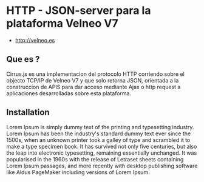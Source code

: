 # HTTP - JSON-server para la plataforma Velneo V7

* http://velneo.es

## Que es ?

Cirrus.js es una implementacion del protocolo HTTP corriendo sobre el objecto TCP/IP de Velneo V7 y que solo retorna JSON, orientada a la construccion de APIS para dar acceso mediante Ajax o http request a aplicaciones desarrolladas sobre esta plataforma.

## Installation

Lorem Ipsum is simply dummy text of the printing and typesetting industry. Lorem Ipsum has been the industry's standard dummy text ever since the 1500s, when an unknown printer took a galley of type and scrambled it to make a type specimen book. It has survived not only five centuries, but also the leap into electronic typesetting, remaining essentially unchanged. It was popularised in the 1960s with the release of Letraset sheets containing Lorem Ipsum passages, and more recently with desktop publishing software like Aldus PageMaker including versions of Lorem Ipsum.
